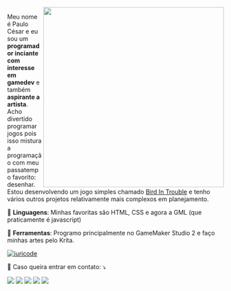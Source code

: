 <img src="Escaravelho.png" min-width="420px" max-width="420px" width="420px" align="right">

<p align="left"> 
  Meu nome é Paulo César e eu sou um <strong>programador inciante com interesse em gamedev</strong> e também <strong>aspirante a artista</strong>.<br>
  Acho divertido programar jogos pois isso mistura a programação com meu passatempo favorito: desenhar. Estou desenvolvendo um jogo simples chamado <a href="https://paulok3tchup.itch.io/bird-in-trouble" alt="Bird In Trouble">Bird In Trouble</a> e tenho vários outros projetos relativamente mais complexos em planejamento.

</p>

<p align="left">
  🦄 <strong>Linguagens</strong>: Minhas favoritas são HTML, CSS e agora a GML (que praticamente é javascript)
</p>

<p align="left">
  💼 <strong>Ferramentas</strong>: Programo principalmente no GameMaker Studio 2 e faço minhas artes pelo Krita.
</p>

[![iuricode](https://github-readme-stats.vercel.app/api/top-langs/?username=paulok3tchup&hide=html&layout=compact&theme=default)](https://github.com/anuraghazra/github-readme-stats)

<p align="left">
  💌 Caso queira entrar em contato: ⤵️
</p>

<p align="left">
  <a href="mailto:passandoalimpo13@gmail.com" alt="Gmail">
  <img src="https://img.shields.io/badge/Gmail-D14836?style=for-the-badge&logo=gmail&logoColor=white" /></a>

  <a href="https://www.instagram.com/paulok3tchup/" alt="Instagram">
  <img src="https://img.shields.io/badge/Instagram-E4405F?style=for-the-badge&logo=instagram&logoColor=white"/></a>

  <a href="https://twitter.com/oficial_gamesbr" alt="Twitter">
  <img src="https://img.shields.io/badge/Twitter-1DA1F2?style=for-the-badge&logo=twitter&logoColor=white"/></a>

  <a href="https://www.youtube.com/@PauloK3tchup" alt="YouTube">
  <img src="https://img.shields.io/badge/YouTube-FF0000?style=for-the-badge&logo=youtube&logoColor=white"/></a>

  <a href="https://paulok3tchup.itch.io/" alt="Itch.io">
  <img src="https://img.shields.io/badge/Itch.io-FA5C5C?style=for-the-badge&logo=itch.io&logoColor=white"/></a>
</p>
